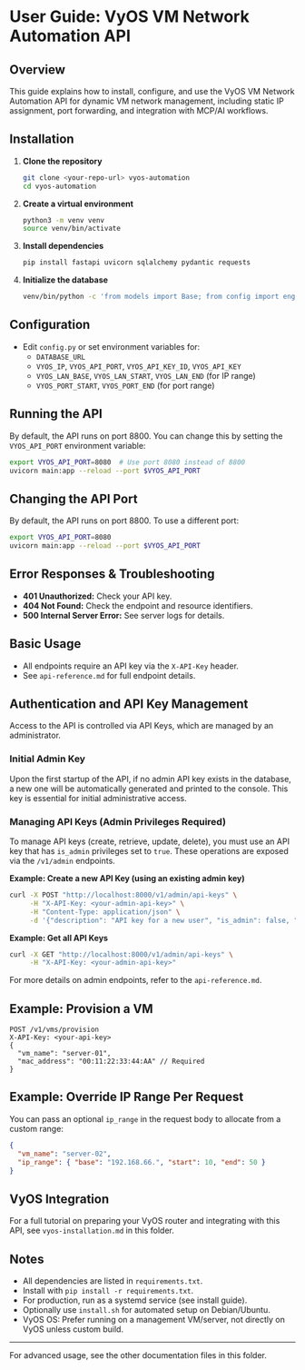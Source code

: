 # User Guide: VyOS VM Network Automation API

## Overview
This guide explains how to install, configure, and use the VyOS VM Network Automation API for dynamic VM network management, including static IP assignment, port forwarding, and integration with MCP/AI workflows.

## Installation
1. **Clone the repository**
   ```bash
   git clone <your-repo-url> vyos-automation
   cd vyos-automation
   ```
2. **Create a virtual environment**
   ```bash
   python3 -m venv venv
   source venv/bin/activate
   ```
3. **Install dependencies**
   ```bash
   pip install fastapi uvicorn sqlalchemy pydantic requests
   ```
4. **Initialize the database**
   ```bash
   venv/bin/python -c 'from models import Base; from config import engine; Base.metadata.create_all(bind=engine)'
   ```

## Configuration
- Edit `config.py` or set environment variables for:
  - `DATABASE_URL`
  - `VYOS_IP`, `VYOS_API_PORT`, `VYOS_API_KEY_ID`, `VYOS_API_KEY`
  - `VYOS_LAN_BASE`, `VYOS_LAN_START`, `VYOS_LAN_END` (for IP range)
  - `VYOS_PORT_START`, `VYOS_PORT_END` (for port range)

## Running the API
By default, the API runs on port 8800. You can change this by setting the `VYOS_API_PORT` environment variable:

```bash
export VYOS_API_PORT=8080  # Use port 8080 instead of 8800
uvicorn main:app --reload --port $VYOS_API_PORT
```

## Changing the API Port
By default, the API runs on port 8800. To use a different port:
```bash
export VYOS_API_PORT=8080
uvicorn main:app --reload --port $VYOS_API_PORT
```

## Error Responses & Troubleshooting
- **401 Unauthorized:** Check your API key.
- **404 Not Found:** Check the endpoint and resource identifiers.
- **500 Internal Server Error:** See server logs for details.

## Basic Usage
- All endpoints require an API key via the `X-API-Key` header.
- See `api-reference.md` for full endpoint details.

## Authentication and API Key Management

Access to the API is controlled via API Keys, which are managed by an administrator.

### Initial Admin Key
Upon the first startup of the API, if no admin API key exists in the database, a new one will be automatically generated and printed to the console. This key is essential for initial administrative access.

### Managing API Keys (Admin Privileges Required)
To manage API keys (create, retrieve, update, delete), you must use an API key that has `is_admin` privileges set to `true`. These operations are exposed via the `/v1/admin` endpoints.

**Example: Create a new API Key (using an existing admin key)**
```bash
curl -X POST "http://localhost:8000/v1/admin/api-keys" \
     -H "X-API-Key: <your-admin-api-key>" \
     -H "Content-Type: application/json" \
     -d '{"description": "API key for a new user", "is_admin": false, "expires_in_days": 365}'
```

**Example: Get all API Keys**
```bash
curl -X GET "http://localhost:8000/v1/admin/api-keys" \
     -H "X-API-Key: <your-admin-api-key>"
```

For more details on admin endpoints, refer to the `api-reference.md`.

## Example: Provision a VM
```http
POST /v1/vms/provision
X-API-Key: <your-api-key>
{
  "vm_name": "server-01",
  "mac_address": "00:11:22:33:44:AA" // Required
}
```

## Example: Override IP Range Per Request
You can pass an optional `ip_range` in the request body to allocate from a custom range:
```json
{
  "vm_name": "server-02",
  "ip_range": { "base": "192.168.66.", "start": 10, "end": 50 }
}
```

## VyOS Integration
For a full tutorial on preparing your VyOS router and integrating with this API, see `vyos-installation.md` in this folder.

## Notes
- All dependencies are listed in `requirements.txt`.
- Install with `pip install -r requirements.txt`.
- For production, run as a systemd service (see install guide).
- Optionally use `install.sh` for automated setup on Debian/Ubuntu.
- VyOS OS: Prefer running on a management VM/server, not directly on VyOS unless custom build.

---
For advanced usage, see the other documentation files in this folder.
